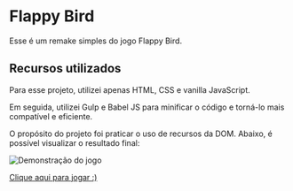 # Flappy Bird

Esse é um remake simples do jogo Flappy Bird. 

## Recursos utilizados

Para esse projeto, utilizei apenas HTML, CSS e vanilla JavaScript. 

Em seguida, utilizei Gulp e Babel JS para minificar o código e torná-lo mais compatível e eficiente.

O propósito do projeto foi praticar o uso de recursos da DOM. Abaixo, é possível visualizar o resultado final:

![Demonstração do jogo](./imgs/demo.gif)

[Clique aqui para jogar  :)](https://pbombonato.github.io/flappy-bird-dom/)